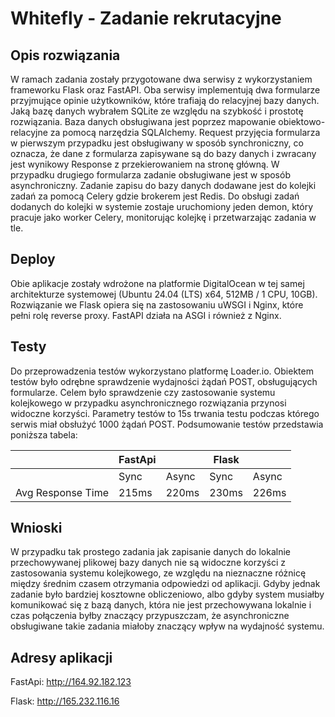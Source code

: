 # Whitefly - Zadanie rekrutacyjne

## Opis rozwiązania 

W ramach zadania zostały przygotowane dwa serwisy z wykorzystaniem frameworku Flask oraz FastAPI. Oba serwisy implementują dwa formularze przyjmujące opinie użytkowników, które trafiają do relacyjnej bazy danych.  Jaką bazę danych wybrałem SQLite ze względu na szybkość i prostotę rozwiązania. Baza danych obsługiwana jest poprzez mapowanie obiektowo-relacyjne za pomocą narzędzia SQLAlchemy. 
Request przyjęcia formularza w pierwszym przypadku jest obsługiwany w sposób synchroniczny, co oznacza, że dane z formularza zapisywane są do bazy danych i zwracany jest wynikowy Response z przekierowaniem na stronę główną. W przypadku drugiego formularza zadanie obsługiwane jest w sposób asynchroniczny. Zadanie zapisu do bazy danych dodawane jest do kolejki zadań za pomocą Celery gdzie brokerem jest Redis. Do obsługi zadań dodanych do kolejki w systemie zostaje uruchomiony jeden demon, który pracuje jako worker Celery, monitorując kolejkę i przetwarzając zadania w tle.

## Deploy 

Obie aplikacje zostały wdrożone na platformie DigitalOcean w tej samej architekturze systemowej (Ubuntu 24.04 (LTS) x64, 512MB / 1 CPU, 10GB).  Rozwiązanie we Flask opiera się na zastosowaniu uWSGI i Nginx, które pełni rolę reverse proxy. FastAPI działa na ASGI i również z Nginx. 

## Testy 

Do przeprowadzenia testów wykorzystano platformę Loader.io. Obiektem testów było odrębne sprawdzenie wydajności żądań POST, obsługujących formularze. Celem było sprawdzenie czy zastosowanie systemu kolejkowego w przypadku asynchronicznego rozwiązania przynosi widoczne korzyści. Parametry testów to 15s trwania testu podczas którego serwis miał obsłużyć 1000 żądań POST. Podsumowanie testów przedstawia poniższa tabela:

|                   | FastApi |       | Flask |       |
|-------------------|---------|-------|-------|-------|
|                   | Sync    | Async | Sync  | Async |
| Avg Response Time | 215ms   | 220ms | 230ms | 226ms |

## Wnioski

W przypadku tak prostego zadania jak zapisanie danych do lokalnie przechowywanej plikowej bazy danych nie są widoczne korzyści z zastosowania systemu kolejkowego, ze względu na nieznaczne różnicę między średnim czasem otrzymania odpowiedzi od aplikacji. Gdyby jednak zadanie było bardziej kosztowne obliczeniowo, albo gdyby system musiałby komunikować się z bazą danych, która nie jest przechowywana lokalnie i czas połączenia byłby znaczący przypuszczam, że asynchroniczne obsługiwane takie zadania miałoby znaczący wpływ na wydajność systemu.

## Adresy aplikacji

FastApi: http://164.92.182.123

Flask:   http://165.232.116.16 
